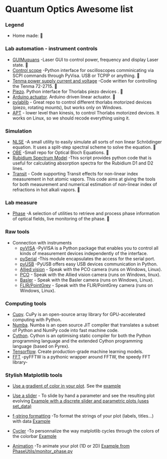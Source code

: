 # Quantum Optics Awesome list

### Legend
- Home made: 🚀

### Lab automation - instrument controls
- [GUIMuquans](https://github.com/Quantum-Optics-LKB/GUIMuquans) -Laser GUI to control power, frequency and display Laser state.  🚀
- [Control scope](https://github.com/Quantum-Optics-LKB/ScopeInterface) -Python interface for oscilloscopes comminicating via SCPI commands through PyVisa. USB or TCPIP or anything.  🚀
- [Tenma power supply current and voltage](https://github.com/Quantum-Optics-LKB/Power_Suply_RS232_Control) -Code written for controlling the Tenma 72-2715. 🚀
- [Piezo](https://github.com/Quantum-Optics-LKB/Piezo). Python interface for Thorlabs piezo devices .  🚀
- [Arduino actuator](https://github.com/Quantum-Optics-LKB/Arduino_linear_actuator). Arduino driven linear actuator.  🚀
- [pylablib](https://pylablib.readthedocs.io/en/latest/) - Great repo to control different thorlabs motorized devices (piezo, rotating mounts), but works only on Windows. 
- [APT](https://thorlabs-apt-device.readthedocs.io/en/latest/) - lower level than kinesis, to control Thorlabs motorized devices. It works on Linux, so we should recode everything using it.

### Simulation
- [NLSE](https://github.com/Quantum-Optics-LKB/NLSE) -A small utility to easily simulate all sorts of non linear Schrödinger equation. It uses a split-step spectral scheme to solve the equation.  🚀
- [OBE](https://github.com/Quantum-Optics-LKB/OBE) -Small repo for Optical Bloch Equations.  🚀
- [Rubidium Spectrum Model](https://github.com/DawesLab/rubidium) -This script provides python code that is useful for calculating absorption spectra for the Rubidium D1 and D2 lines.
- [Transit](https://github.com/Quantum-Optics-LKB/Transit) - Code supporting Transit effects for non-linear index measurement in hot atomic vapors. This code aims at giving the tools for both measurement and numerical estimation of non-linear index of refractions in hot alkali vapors.  🚀

### Lab measure
- [Phase](https://github.com/Quantum-Optics-LKB/PhaseUtils) -A selection of utilities to retrieve and process phase information of optical fields, live monitoring of the phase.  🚀

### Raw tools
- Connection with instruments
	- [pyVISA](https://pyvisa.readthedocs.io/en/latest/) -PyVISA is a Python package that enables you to control all kinds of measurement devices independently of the interface.
	- [pySerial](https://pypi.org/project/pyserial/) -This module encapsulates the access for the serial port.
	- [pyUSB](https://pypi.org/project/pyusb/) -PyUSB offers easy USB devices communication in Python.
	- [Allied vision](https://www.alliedvision.com/en/products/vimba-sdk/) - Speak with the PCO camera (runs on Windows, Linux).
	- [PCO](https://www.pco.de/software/development-tools/pcosdk/) - Speak with the Allied vision camera (runs on Windows, linux).
	- [Basler](https://github.com/basler/pypylon) - Speak with the Basler camera (runs on Windows, Linux).
	- [FLIR/PointGrey](https://www.flir.fr/products/flycapture-sdk/) - Speak with the FLIR/PointGrey camera (runs on Windows, Linux).

### Computing tools
- [Cupy](https://cupy.dev/). CuPy is an open-source array library for GPU-accelerated computing with Python.
- [Numba](https://numba.pydata.org/). Numba is an open source JIT compiler that translates a subset of Python and NumPy code into fast machine code.
- [Cython](https://cython.org/). Cython is an optimising static compiler for both the Python programming language and the extended Cython programming language (based on Pyrex).
- [Tensorflow](https://www.tensorflow.org//). Create production-grade machine learning models. 
- [FFT](https://pyfftw.readthedocs.io/en/latest//) -pyFFTW is a pythonic wrapper around FFTW, the speedy FFT library-
        
### Stylish Matplotlib tools
- [Use a gradient of color in your plot](https://stackoverflow.com/questions/38208700/matplotlib-plot-lines-with-colors-through-colormap). See the 
[example](https://github.com/Quantum-Optics-LKB/awesome_list/blob/main/Examples/Figures/Stylish%20Matplotlib%20tools/gradient_color_plot.md)

	
- [Use a slider](https://matplotlib.org/stable/gallery/widgets/slider_demo.html) - To slide by hand a parameter and see the resulting plot evolving
[Example with a discrete slider and parametric plots (uses set_data)](https://github.com/Quantum-Optics-LKB/awesome_list/blob/main/Examples/Figures/Stylish%20Matplotlib%20tools/slider.md)


- [f-string formatting](https://realpython.com/python-f-strings/) -To format the strings of your plot (labels, titles...) with data
[Example](https://github.com/Quantum-Optics-LKB/awesome_list/blob/main/Examples/Figures/Stylish%20Matplotlib%20tools/f-string.md)


- [Cycler](https://matplotlib.org/cycler/) -To personnalize the way matplotlib cycles through the colors of the colorbar
[Example](https://github.com/Quantum-Optics-LKB/awesome_list/blob/main/Examples/Figures/Stylish%20Matplotlib%20tools/cycler.md)



- [Animation](https://matplotlib.org/stable/api/animation_api.html) -To animate your plot (1D or 2D)
[Example from PhaseUtils/monitor_phase.py](https://github.com/Quantum-Optics-LKB/awesome_list/blob/main/Examples/Figures/Stylish%20Matplotlib%20tools/animation.md)



